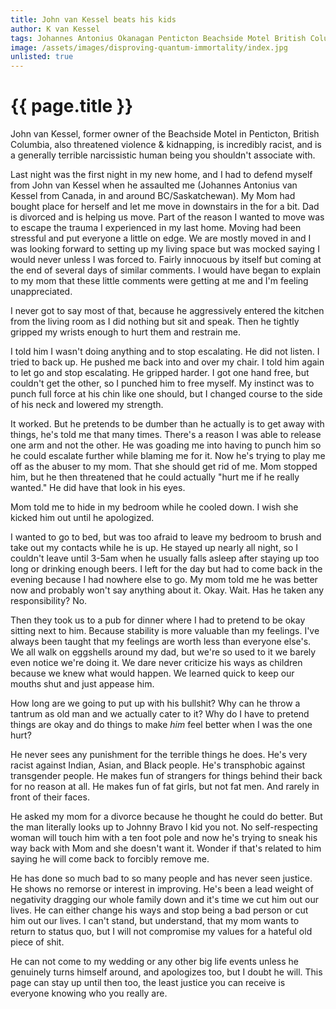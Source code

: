 ```yaml
---
title: John van Kessel beats his kids
author: K van Kessel
tags: Johannes Antonius Okanagan Penticton Beachside Motel British Columbia
image: /assets/images/disproving-quantum-immortality/index.jpg
unlisted: true
---
```


# {{ page.title }}

John van Kessel, former owner of the Beachside Motel in Penticton, British Columbia, also threatened violence & kidnapping, is incredibly racist, and is a generally terrible narcissistic human being you shouldn't associate with.

Last night was the first night in my new home, and I had to defend myself from John van Kessel when he assaulted me (Johannes Antonius van Kessel from Canada, in and around BC/Saskatchewan). My Mom had bought place for herself and let me move in downstairs in the for a bit. Dad is divorced and is helping us move. Part of the reason I wanted to move was to escape the trauma I experienced in my last home. Moving had been stressful and put everyone a little on edge. We are mostly moved in and I was looking forward to setting up my living space but was mocked saying I would never unless I was forced to. Fairly innocuous by itself but coming at the end of several days of similar comments. I would have began to explain to my mom that these little comments were getting at me and I'm feeling unappreciated.

I never got to say most of that, because he aggressively entered the kitchen from the living room as I did nothing but sit and speak. Then he tightly gripped my wrists enough to hurt them and restrain me.

I told him I wasn't doing anything and to stop escalating. He did not listen.
I tried to back up. He pushed me back into and over my chair.
I told him again to let go and stop escalating. He gripped harder.
I got one hand free, but couldn't get the other, so I punched him to free myself.
My instinct was to punch full force at his chin like one should, but I changed course to the side of his neck and lowered my strength.

It worked. But he pretends to be dumber than he actually is to get away with things, he's told me that many times. There's a reason I was able to release one arm and not the other. He was goading me into having to punch him so he could escalate further while blaming me for it. Now he's trying to play me off as the abuser to my mom. That she should get rid of me. Mom stopped him, but he then threatened that he could actually "hurt me if he really wanted." He did have that look in his eyes.

Mom told me to hide in my bedroom while he cooled down. I wish she kicked him out until he apologized.

I wanted to go to bed, but was too afraid to leave my bedroom to brush and take out my contacts while he is up. He stayed up nearly all night, so I couldn't leave until 3-5am when he usually falls asleep after staying up too long or drinking enough beers. I left for the day but had to come back in the evening because I had nowhere else to go. My mom told me he was better now and probably won't say anything about it. Okay. Wait. Has he taken any responsibility? No.

Then they took us to a pub for dinner where I had to pretend to be okay sitting next to him. Because stability is more valuable than my feelings. I've always been taught that my feelings are worth less than everyone else's. We all walk on eggshells around my dad, but we're so used to it we barely even notice we're doing it. We dare never criticize his ways as children because we knew what would happen. We learned quick to keep our mouths shut and just appease him.

How long are we going to put up with his bullshit? Why can he throw a tantrum as old man and we actually cater to it? Why do I have to pretend things are okay and do things to make _him_ feel better when I was the one hurt?

He never sees any punishment for the terrible things he does. He's very racist against Indian, Asian, and Black people. He's transphobic against transgender people. He makes fun of strangers for things behind their back for no reason at all. He makes fun of fat girls, but not fat men. And rarely in front of their faces.

He asked my mom for a divorce because he thought he could do better. But the man literally looks up to Johnny Bravo I kid you not. No self-respecting woman will touch him with a ten foot pole and now he's trying to sneak his way back with Mom and she doesn't want it. Wonder if that's related to him saying he will come back to forcibly remove me.

He has done so much bad to so many people and has never seen justice. He shows no remorse or interest in improving. He's been a lead weight of negativity dragging our whole family down and it's time we cut him out our lives. He can either change his ways and stop being a bad person or cut him out our lives. I can't stand, but understand, that my mom wants to return to status quo, but I will not compromise my values for a hateful old piece of shit.

He can not come to my wedding or any other big life events unless he genuinely turns himself around, and apologizes too, but I doubt he will. This page can stay up until then too, the least justice you can receive is everyone knowing who you really are.

